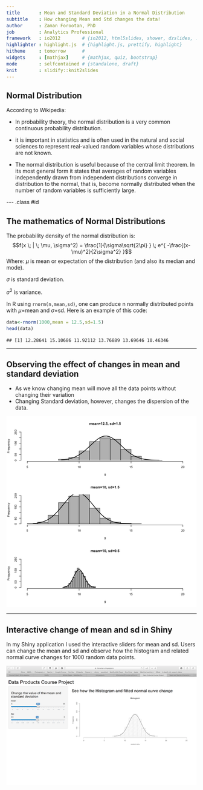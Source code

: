 ```yaml
---
title       : Mean and Standard Deviation in a Normal Distribution
subtitle    : How changing Mean and Std changes the data!
author      : Zaman Forootan, PhD
job         : Analytics Professional
framework   : io2012        # {io2012, html5slides, shower, dzslides, ...}
highlighter : highlight.js  # {highlight.js, prettify, highlight}
hitheme     : tomorrow      # 
widgets     : [mathjax]     # {mathjax, quiz, bootstrap}
mode        : selfcontained # {standalone, draft}
knit        : slidify::knit2slides
---
```


## Normal Distribution

According to Wikipedia:
- In probability theory, the normal distribution is a very common continuous probability distribution. 
- it is important in statistics and is often used in the natural and social sciences to represent real-valued random variables whose distributions are not known.

- The normal distribution is useful because of the central limit theorem. In its most general form it states that averages of random variables independently drawn from independent distributions converge in distribution to the normal, that is, become normally distributed when the number of random variables is sufficiently large.

--- .class #id 

## The mathematics of Normal Distributions

The probability density of the normal distribution is:
$$f(x \; | \; \mu, \sigma^2) = \frac{1}{\sigma\sqrt{2\pi} } \; e^{ -\frac{(x-\mu)^2}{2\sigma^2} }$$
Where:
$\mu$ is mean or expectation of the distribution (and also its median and mode).

$\sigma$ is standard deviation.

$\sigma^2$ is variance.

In R using <code>rnorm(n,mean,sd)</code>, one can produce n normally distributed points with $\mu$=mean and $\sigma$=sd. Here is an example of this code:

```r
data<-rnorm(1000,mean = 12.5,sd=1.5)
head(data)
```

```
## [1] 12.28641 15.10686 11.92112 13.76889 13.69646 10.46346
```

--- 

## Observing the effect of changes in mean and standard deviation

- As we know changing mean will move all the data points without changing their variation
- Changing Standard deviation, however, changes the dispersion of the data. 

![plot of chunk unnamed-chunk-2](assets/fig/unnamed-chunk-2-1.png)

--- 

## Interactive change of mean and sd in Shiny
In my Shiny application I used the interactive sliders for mean and sd. 
Users can change the mean and sd and observe how the histogram and related normal curve changes for 1000 random data points.

![width](Shiny.png)
